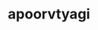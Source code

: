 ---
title: apoorvtyagi
github: https://github.com/apoorvtyagi
mode: dark
transition: 3s
archetype:
  - Little Bit of Everything
---